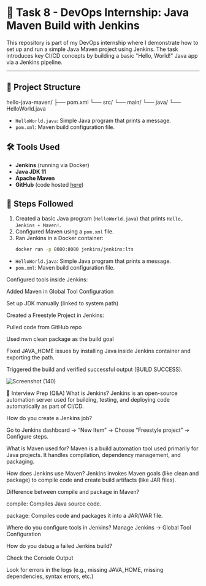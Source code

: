 # 🚀 Task 8 - DevOps Internship: Java Maven Build with Jenkins

This repository is part of my DevOps internship where I demonstrate how to set up and run a simple Java Maven project using Jenkins. The task introduces key CI/CD concepts by building a basic "Hello, World!" Java app via a Jenkins pipeline.

---

## 📁 Project Structure

hello-java-maven/ ├── pom.xml └── src/
 └── main/ └── java/ └── HelloWorld.java

 
- `HelloWorld.java`: Simple Java program that prints a message.
- `pom.xml`: Maven build configuration file.

## 🛠 Tools Used

- **Jenkins** (running via Docker)
- **Java JDK 11**
- **Apache Maven**
- **GitHub** (code hosted [here](https://github.com/Omerofficial/task-8-devops))

## 🚀 Steps Followed

1. Created a basic Java program (`HelloWorld.java`) that prints `Hello, Jenkins + Maven!`.
2. Configured Maven using a `pom.xml` file.
3. Ran Jenkins in a Docker container:
   ```bash
   docker run -p 8080:8080 jenkins/jenkins:lts

   
- `HelloWorld.java`: Simple Java program that prints a message.
- `pom.xml`: Maven build configuration file.

Configured tools inside Jenkins:

Added Maven in Global Tool Configuration

Set up JDK manually (linked to system path)

Created a Freestyle Project in Jenkins:

Pulled code from GitHub repo

Used mvn clean package as the build goal

Fixed JAVA_HOME issues by installing Java inside Jenkins container and exporting the path.

Triggered the build and verified successful output (BUILD SUCCESS).


![Screenshot (140)](https://github.com/user-attachments/assets/a5413fa8-2927-43f7-b2e6-3407aaebe854)


🧠 Interview Prep (Q&A)
What is Jenkins?
Jenkins is an open-source automation server used for building, testing, and deploying code automatically as part of CI/CD.

How do you create a Jenkins job?

Go to Jenkins dashboard → “New Item” → Choose “Freestyle project” → Configure steps.

What is Maven used for?
Maven is a build automation tool used primarily for Java projects. It handles compilation, dependency management, and packaging.

How does Jenkins use Maven?
Jenkins invokes Maven goals (like clean and package) to compile code and create build artifacts (like JAR files).

Difference between compile and package in Maven?

compile: Compiles Java source code.

package: Compiles code and packages it into a JAR/WAR file.

Where do you configure tools in Jenkins?
Manage Jenkins → Global Tool Configuration

How do you debug a failed Jenkins build?

Check the Console Output

Look for errors in the logs (e.g., missing JAVA_HOME, missing dependencies, syntax errors, etc.)
